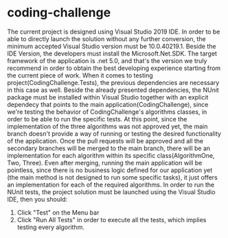 # coding-challenge
The current project is designed using Visual Studio 2019 IDE.
In order to be able to directly launch the solution without any further conversion, the minimum accepted Visual Studio version must be 10.0.40219.1.
Beside the IDE Version, the developers must install the Microsoft.Net.SDK. The target framework of the application is .net 5.0, and that's the
version we truly recommend in order to obtain the best developing experience starting from the current piece of work.
When it comes to testing project(CodingChallenge.Tests), the previous dependencies are necessary in this case as well. Beside the already presented dependencies,
the NUnit package must be installed within Visual Studio together with an explicit dependecy that points to the main application(CodingChallenge), since 
we're testing the behavior of CodingChallenge's algorithms classes, in order to be able to run the specific tests.
At this point, since the implementation of the three algorithms was not approved yet, the main branch doesn't provide a way of running or testing the desired
functionality of the application. Once the pull requests will be approved and all the secondary branches will be merged to the main branch, there will be an
implementation for each algorithm within its specific class(AlgorithmOne, Two, Three).
Even after merging, running the main application will be pointless, since there is no business logic defined for our application yet (the main method is not
designed to run some specific tasks), it just offers an implementation for each of the required algorithms.
In order to run the NUnit tests, the project solution must be launched using the Visual Studio IDE, then you should:
  1. Click "Test" on the Menu bar
  2. Click "Run All Tests" in order to execute all the tests, which implies testing every algorithm.
